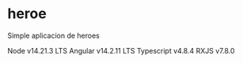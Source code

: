 # heroe
Simple aplicacion de heroes

Node v14.21.3 LTS
Angular v14.2.11 LTS
Typescript v4.8.4
RXJS v7.8.0